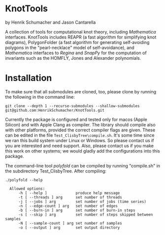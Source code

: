# KnotTools
by Henrik Schumacher and Jason Cantarella

A collection of tools for computational knot theory, including _Mathematica_ interfaces. KnotTools includes REAPR (a fast algorithm for simplifying knot diagrams), PolygonFolder (a fast algorithm for generating self-avoiding polygons in the "pearl-necklace" model of self-avoidance), and _Mathematica_ interfaces to _Regina_ and _SnapPy_ for the computation of invariants such as the HOMFLY, Jones and Alexander polynomials.

# Installation

To make sure that all submodules are cloned, too, please clone by running the following in the command line:

    git clone --depth 1 --recurse-submodules --shallow-submodules git@github.com:HenrikSchumacher/KnotTools.git

Currently the package is configured and tested only for macos (Apple Silicon) and with Apple Clang as compiler. The library should compile also with other platforms, provided the correct compiler flags are given. These can be edited in the file `Test_ClisbyTree\compile.sh`. It's some time since we ran this build system under Linux or Windows. So please contact us if you are interested and need support. Also, please contact us if you make this work on other systems; we would gladly add the configurations into this package.

The command-line tool _polyfold_ can be compiled by running "compile.sh" in the subdirectory Test_ClisbyTree. After compiling:

    ./polyfold --help

      Allowed options:
          -h [ --help ]             produce help message
          -t [ --threads ] arg      set number of threads
          -j [ --jobs ] arg         set number of jobs (time series)
          -n [ --edge-count ] arg   set number of edges
          -b [ --burn-in ] arg      set number of burn-in steps
          -s [ --skip ] arg         set number of steps skipped between samples
          -N [ --sample-count ] arg set number of samples
          -o [ --output ] arg       set output directory
